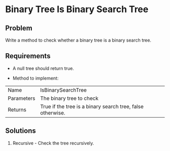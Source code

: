 # Binary Tree Is Binary Search Tree

## Problem
Write a method to check whether a binary tree is a binary search tree.

## Requirements
- A null tree should return true.

- Method to implement:  

|            |                                                               |
|------------|---------------------------------------------------------------|
| Name       | IsBinarySearchTree                                            |
| Parameters | The binary tree to check                                      |
| Returns    | True if the tree is a binary search tree, false otherwise.    |

## Solutions
1. Recursive - Check the tree recursively.